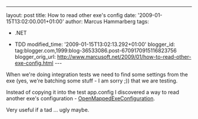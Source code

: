 ---
layout: post
title: How to read other exe's config
date: '2009-01-15T13:02:00.001+01:00'
author: Marcus Hammarberg
tags:
  - .NET

  - TDD
modified_time: '2009-01-15T13:02:13.292+01:00'
blogger_id: tag:blogger.com,1999:blog-36533086.post-6709170915116823756
blogger_orig_url: http://www.marcusoft.net/2009/01/how-to-read-other-exe-config.html ---

When we're doing integration tests we need to find some settings from
the exe (yes, we're batching some stuff - I am sorry ;)) that we are
testing.

Instead of copying it into the test app.config I discovered a way to
read another exe's configuration - <a
href="http://msdn.microsoft.com/en-us/library/system.configuration.configurationmanager.openmappedexeconfiguration.aspx"
target="_blank">OpenMappedExeConfiguration</a>.

Very useful if a tad ... ugly maybe.
